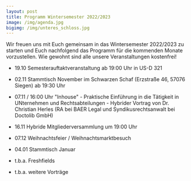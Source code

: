 ```yaml
---
layout: post
title: Programm Wintersemester 2022/2023
image: /img/agenda.jpg
bigimg: /img/unteres_schloss.jpg
---
```

	

Wir freuen uns mit Euch gemeinsam in das Wintersemester 2022/2023 zu starten und Euch nachfolgend das Programm für die kommenden Monate vorzustellen.
Wie gewohnt sind alle unsere Veranstaltungen kostenfrei! 


 - 19.10 Semesterauftaktveranstaltung ab 19:00 Uhr in US-D 321
 
 - 02.11 Stammtisch November im Schwarzen Schaf (Erzstraße 46, 57076 Siegen) ab 19:30 Uhr
 
 - 07.11 / 16:00 Uhr "Inhouse" - Praktische Einführung in die Tätigkeit in UNternehmen und Rechtsabteilungen - Hybrider Vortrag von Dr. Christian Herles (RA bei BAER Legal und Syndikusrechtsanwalt bei Doctolib GmbH)
 
 - 16.11 Hybride Mitgliederversammlung um 19:00 Uhr
 
 - 07.12 Weihnachtsfeier / Weihnachtsmarktbesuch
 
 - 04.01 Stammtisch Januar

 - t.b.a. Freshfields

 - t.b.a. weitere Vorträge
 
 
